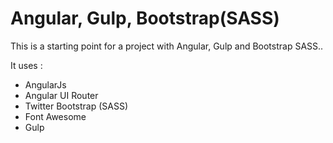 # Angular, Gulp, Bootstrap(SASS)

This is a starting point for a project with Angular, Gulp and Bootstrap SASS..

It uses :

* AngularJs
* Angular UI Router
* Twitter Bootstrap (SASS)
* Font Awesome
* Gulp

